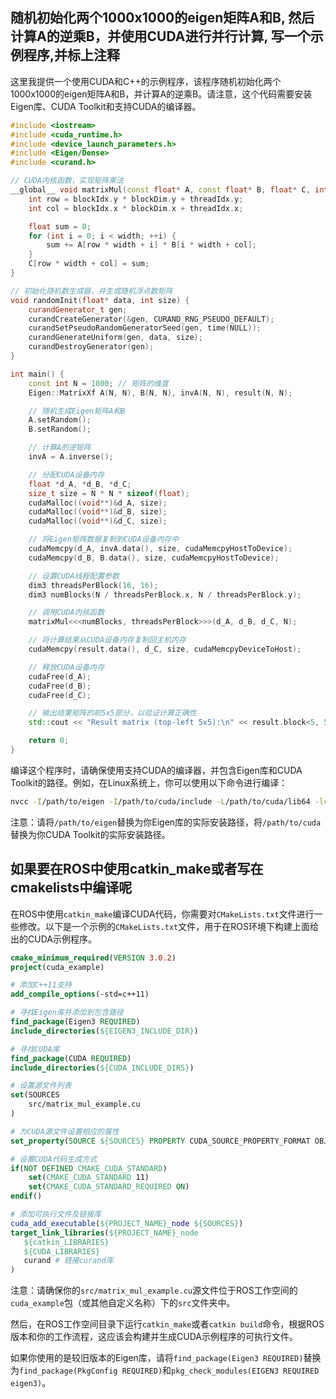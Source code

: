 ## 随机初始化两个1000x1000的eigen矩阵A和B, 然后计算A的逆乘B，并使用CUDA进行并行计算, 写一个示例程序,并标上注释

这里我提供一个使用CUDA和C++的示例程序，该程序随机初始化两个1000x1000的eigen矩阵A和B，并计算A的逆乘B。请注意，这个代码需要安装Eigen库、CUDA Toolkit和支持CUDA的编译器。

```cpp
#include <iostream>
#include <cuda_runtime.h>
#include <device_launch_parameters.h>
#include <Eigen/Dense>
#include <curand.h>

// CUDA内核函数，实现矩阵乘法
__global__ void matrixMul(const float* A, const float* B, float* C, int width) {
    int row = blockIdx.y * blockDim.y + threadIdx.y;
    int col = blockIdx.x * blockDim.x + threadIdx.x;

    float sum = 0;
    for (int i = 0; i < width; ++i) {
        sum += A[row * width + i] * B[i * width + col];
    }
    C[row * width + col] = sum;
}

// 初始化随机数生成器，并生成随机浮点数矩阵
void randomInit(float* data, int size) {
    curandGenerator_t gen;
    curandCreateGenerator(&gen, CURAND_RNG_PSEUDO_DEFAULT);
    curandSetPseudoRandomGeneratorSeed(gen, time(NULL));
    curandGenerateUniform(gen, data, size);
    curandDestroyGenerator(gen);
}

int main() {
    const int N = 1000; // 矩阵的维度
    Eigen::MatrixXf A(N, N), B(N, N), invA(N, N), result(N, N);

    // 随机生成Eigen矩阵A和B
    A.setRandom();
    B.setRandom();

    // 计算A的逆矩阵
    invA = A.inverse();

    // 分配CUDA设备内存
    float *d_A, *d_B, *d_C;
    size_t size = N * N * sizeof(float);
    cudaMalloc((void**)&d_A, size);
    cudaMalloc((void**)&d_B, size);
    cudaMalloc((void**)&d_C, size);

    // 将Eigen矩阵数据复制到CUDA设备内存中
    cudaMemcpy(d_A, invA.data(), size, cudaMemcpyHostToDevice);
    cudaMemcpy(d_B, B.data(), size, cudaMemcpyHostToDevice);

    // 设置CUDA线程配置参数
    dim3 threadsPerBlock(16, 16);
    dim3 numBlocks(N / threadsPerBlock.x, N / threadsPerBlock.y);

    // 调用CUDA内核函数
    matrixMul<<<numBlocks, threadsPerBlock>>>(d_A, d_B, d_C, N);

    // 将计算结果从CUDA设备内存复制回主机内存
    cudaMemcpy(result.data(), d_C, size, cudaMemcpyDeviceToHost);

    // 释放CUDA设备内存
    cudaFree(d_A);
    cudaFree(d_B);
    cudaFree(d_C);

    // 输出结果矩阵的前5x5部分，以验证计算正确性
    std::cout << "Result matrix (top-left 5x5):\n" << result.block<5, 5>(0, 0) << std::endl;

    return 0;
}
```
编译这个程序时，请确保使用支持CUDA的编译器，并包含Eigen库和CUDA Toolkit的路径。例如，在Linux系统上，你可以使用以下命令进行编译：

```bash
nvcc -I/path/to/eigen -I/path/to/cuda/include -L/path/to/cuda/lib64 -lcurand -o matrix_mul_example matrix_mul_example.cu
```

注意：请将`/path/to/eigen`替换为你Eigen库的实际安装路径，将`/path/to/cuda`替换为你CUDA Toolkit的实际安装路径。

## 如果要在ROS中使用catkin_make或者写在cmakelists中编译呢

在ROS中使用`catkin_make`编译CUDA代码，你需要对`CMakeLists.txt`文件进行一些修改。以下是一个示例的`CMakeLists.txt`文件，用于在ROS环境下构建上面给出的CUDA示例程序。

```cmake
cmake_minimum_required(VERSION 3.0.2)
project(cuda_example)

# 添加C++11支持
add_compile_options(-std=c++11)

# 寻找Eigen库并添加到包含路径
find_package(Eigen3 REQUIRED)
include_directories(${EIGEN3_INCLUDE_DIR})

# 寻找CUDA库
find_package(CUDA REQUIRED)
include_directories(${CUDA_INCLUDE_DIRS})

# 设置源文件列表
set(SOURCES
    src/matrix_mul_example.cu
)

# 为CUDA源文件设置相应的属性
set_property(SOURCE ${SOURCES} PROPERTY CUDA_SOURCE_PROPERTY_FORMAT OBJ)

# 设置CUDA代码生成方式
if(NOT DEFINED CMAKE_CUDA_STANDARD)
    set(CMAKE_CUDA_STANDARD 11)
    set(CMAKE_CUDA_STANDARD_REQUIRED ON)
endif()

# 添加可执行文件及链接库
cuda_add_executable(${PROJECT_NAME}_node ${SOURCES})
target_link_libraries(${PROJECT_NAME}_node
   ${catkin_LIBRARIES}
   ${CUDA_LIBRARIES}
   curand # 链接curand库
)

```

注意：请确保你的`src/matrix_mul_example.cu`源文件位于ROS工作空间的`cuda_example`包（或其他自定义名称）下的`src`文件夹中。

然后，在ROS工作空间目录下运行`catkin_make`或者`catkin build`命令，根据ROS版本和你的工作流程，这应该会构建并生成CUDA示例程序的可执行文件。

如果你使用的是较旧版本的Eigen库，请将`find_package(Eigen3 REQUIRED)`替换为`find_package(PkgConfig REQUIRED)`和`pkg_check_modules(EIGEN3 REQUIRED eigen3)`。


